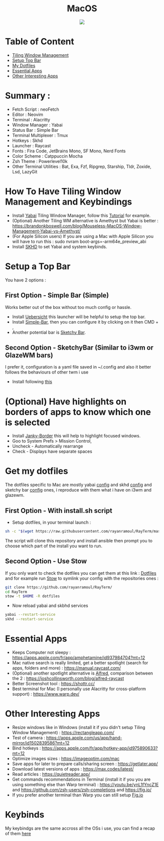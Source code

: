 <div align="center">
    <h1>MacOS</h1>
    <img src="https://github.com/rayanramoul/dotfiles/blob/main/assets/macos_preview.png?raw=true"/>
</div>

# Table of Content
- [Tiling Window Management](#how-to-have-tiling-window-management-and-keybindings)
- [Setup Top Bar](#setup-a-top-bar)
- [My Dotfiles](#get-my-dotfiles)
- [Essential Apps](#essential-apps)
- [Other Interesting Apps](#other-interesting-apps)

# Summary :
- Fetch Script : neoFetch
- Editor : Neovim
- Terminal : Alacritty
- Window Manager : Yabai
- Status Bar : Simple Bar
- Terminal Multiplexer : Tmux
- Hotkeys : Skhd
- Launcher : Raycast
- Fonts : Fira Code, JetBrains Mono, SF Mono, Nerd Fonts
- Color Scheme : Catppuccin Mocha
- Zsh Theme : Powerlevel10k
- Other Terminal Utilities : Bat, Exa, Fzf, Ripgrep, Starship, Tldr, Zoxide, Lsd, LazyGit

# How To Have Tiling Window Management and Keybindings
- Install [Yabai](https://github.com/koekeishiya/yabai) Tiling Window Manager, follow this [Tutorial](https://github.com/koekeishiya/yabai/wiki/Installing-yabai-(from-HEAD)) for example.
- (Optional) Another Tiling WM alternative is Amethyst but Yabai is better : https://brandonkboswell.com/blog/Mouseless-MacOS-Window-Management-Yabai-vs-Amethyst/
- (For Apple Silicon users) If you are using a Mac with Apple Silicon you will have to run this : sudo nvram boot-args=-arm64e_preview_abi
- Install [SKHD](https://github.com/koekeishiya/skhd) to set Yabai and system keybinds.

# Setup a Top Bar
You have 2 options :
## First Option - Simple Bar (Simple)
Works better out of the box without too much config or hassle.
- Install [Uebersicht](http://tracesof.net/uebersicht/) this launcher will be helpful to setup the top bar.
- Install [Simple-Bar](https://github.com/Jean-Tinland/simple-bar), then you can configure it by clicking on it then CMD + ,
- Another potential bar is [Sketchy Bar](https://github.com/FelixKratz/SketchyBar/tree/master).

## Second Option - SketchyBar (Similar to i3wm or GlazeWM bars)
I prefer it, configuration is a yaml file saved in ~/.config and also it better follows the behaviours of other twm i use
- Install following [this](https://github.com/FelixKratz/SketchyBar)


# (Optional) Have highlights on borders of apps to know which one is selected
- Install [Janky-Border](https://github.com/FelixKratz/JankyBorders) this will help to highlight focused windows.
- Goo to System Prefs > Mission Control,
- Uncheck - Automatically rearrange
- Check - Displays have separate spaces

# Get my dotfiles
The dotfiles specific to Mac are mostly yabai [config](https://github.com/rayanramoul/RayTerm/blob/master/dotfiles/.config/yabai/yabairc) and skhd [config](https://github.com/rayanramoul/RayTerm/blob/master/dotfiles/.config/skhd/skhdrc) and sketchy bar [config](https://github.com/rayanramoul/RayTerm/blob/master/dotfiles/.config/sketchybar/sketchybarrc) ones, i reproduce with them what i have on i3wm and glazewm.
## First Option - With install.sh script
- Setup dotfiles, in your terminal launch :
```bash
sh -c "$(wget https://raw.githubusercontent.com/rayanramoul/RayTerm/master/install.sh -O -)"
```
The script will clone this repository and install ansible then prompt you to choose which part of the install you want to run. <br>

## Second Option - Use Stow
If you only want to check the dotfiles you can get them at this link : [Dotfiles](dotfiles) and for example run [Stow](https://www.gnu.org/software/stow/) to symlink your config with the repositories ones :
```bash
git clone https://github.com/rayanramoul/RayTerm/
cd RayTerm
stow -t $HOME -R dotfiles
```
- Now reload yabai and skbhd services
```bash
yabai --restart-service
skhd --restart-service
```

# Essential Apps
- Keeps Computer not sleepy : https://apps.apple.com/fr/app/amphetamine/id937984704?mt=12
- Mac native search is really limited, get a better spotlight (search for apps, folders and more) : https://manual.raycast.com/
- (Optional) another spotlight alternative is [Alfred](https://www.alfredapp.com/), comparison between the 2 : https://joshcollinsworth.com/blog/alfred-raycast
- Better Screenshot tool : https://shottr.cc/
- Best terminal for Mac (I personally use Alacritty for cross-platform support) : https://www.warp.dev/


# Other Interesting Apps
- Resize windows like in Windows (install it if you didn't setup Tiling Window Management) : https://rectangleapp.com/
- Test of camera : https://apps.apple.com/us/app/hand-mirror/id1502839586?mt=12
- Bind hotkeys : https://apps.apple.com/fr/app/hotkey-app/id975890633?mt=12
- Optimize images sizes : https://imageoptim.com/mac
- Save apps for later to prepare calls/sharing screen : https://getlater.app/
- Download latest versions of apps : https://max.codes/latest/
- Read articles : https://quietreader.app/
- Get commands recommendations in Terminal (install it if you you are using something else than Warp terminal) : https://youtu.be/ynL1fYncZ1E and https://github.com/zsh-users/zsh-completions and https://fig.io/
- If you prefer another terminal than Warp you can still setup [Fig.io](https://fig.io/)

# Keybinds
My keybindgs are the same accross all the OSs i use, you can find a recap of them [here](https://github.com/rayanramoul/RayTerm/blob/master/docs/Keybindings.md)
